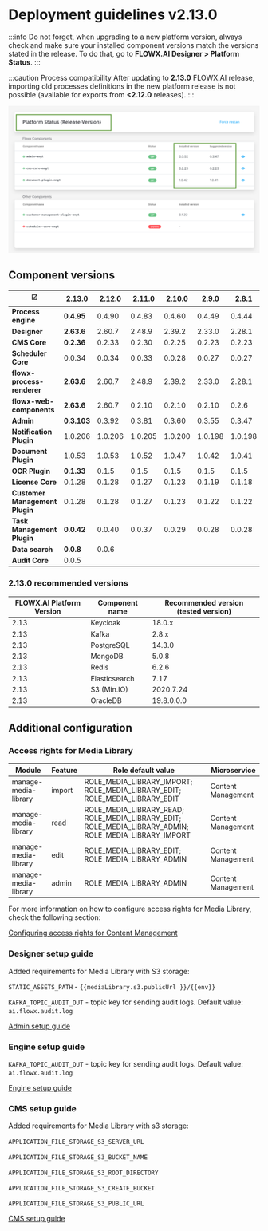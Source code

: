 # Deployment guidelines v2.13.0

:::info
Do not forget, when upgrading to a new platform version, always check and make sure your installed component versions match the versions stated in the release. To do that, go to **FLOWX.AI Designer > Platform Status**.
:::

:::caution Process compatibility
After updating to **2.13.0** FLOWX.AI release, importing old processes definitions in the new platform release is not possible (available for exports from **<2.12.0** releases).
:::

![](../img/release_platform_version_check.png)

## Component versions

|                :ballot_box_with_check:  | 2.13.0      | 2.12.0      | 2.11.0      | 2.10.0     | 2.9.0      | 2.8.1   | 2.8.0   | 2.7.0   | 2.6.0   | 2.5.0   | 2.4.0   | 2.3.0   | 2.2.0   | 2.1.0     | 2.0.0     | 1.16.0  | 1.15    | 1.14    | 1.13.0  | 1.12.0 | 1.11.0  |
| --------------------------------------- | ----------- | ----------- | ----------- | ---------- | ---------- | ------- | ------- | ------- | ------- | ------- | ------- | ------- | ------- | --------- | --------- | ------- | ------- | ------- | ------- | ------ | ------- |
| **Process engine**                      |  **0.4.95** |   0.4.90    |   0.4.83    | 0.4.60     | 0.4.49     | 0.4.44  | 0.4.42  | 0.4.42  | 0.4.36  | 0.4.29  | 0.4.22  | 0.4.21  | 0.4.18  | 0.4.13    | 0.4.12    | 0.4.4   | 0.3.26  | 0.3.21  | 0.3.14  | 0.3.9  | 0.3.7   |
| **Designer**                            |  **2.63.6** |   2.60.7    |   2.48.9    | 2.39.2     | 2.33.0     | 2.28.1  | 2.24.2  | 2.23.0  | 2.19.2  | 2.18.2  | 2.17.4  | 2.15.2  | 2.14.4  | 2.11.2    | 2.10.0    | 2.5.0   | 2.1.1   | 1.21.0  | 1.16.3  | 1.15.2 | 1.14.0  |
| **CMS Core**                            |  **0.2.36** |   0.2.33    |   0.2.30    | 0.2.25     | 0.2.23     | 0.2.23  | 0.2.23  | 0.2.23  | 0.2.23  | 0.2.20  | 0.2.20  | 0.2.18  | 0.2.17  | 0.2.17    | 0.2.17    | 0.2.14  | 0.2.9   | 0.2.9   | 0.2.9   | 0.2.5  | 0.2.3   |
| **Scheduler Core**                      |  0.0.34     |   0.0.34    |   0.0.33    | 0.0.28     | 0.0.27     | 0.0.27  | 0.0.27  | 0.0.27  | 0.0.27  | 0.0.24  | 0.0.24  | 0.0.23  | 0.0.23  | 0.0.23    | 0.0.23    | 0.0.19  | 0.0.12  | 0.0.12  | 0.0.12  | NA     | 0.0.6   |
| **flowx-process-renderer**              |  **2.63.6** |   2.60.7    |   2.48.9    | 2.39.2     | 2.33.0     | 2.28.1  | 2.24.2  | 2.23.0  | 2.19.2  | 2.18.2  | 2.17.4  | 2.15.2  | 2.14.4  | 2.11.2    | 2.10.0    | 2.4.2   | 2.1.1   | 1.21.0  | 1.16.3  | 1.15.2 | 1.14.0  |
| **flowx-web-components**                |  **2.63.6** |   2.60.7    |   0.2.10    | 0.2.10     | 0.2.10     | 0.2.6   | 0.2.6   | 0.2.6   | 0.2.6   | 0.2.6   | 0.2.6   | 0.2.6   | 0.2.5   | 0.2.4     | 0.2.1     | 0.2.1   | 0.0.298 | 0.0.298 | 0.0.298 | NA     | 0.0.293 |
| **Admin**                               |  **0.3.103**|   0.3.92    |   0.3.81    | 0.3.60     | 0.3.55     | 0.3.47  | 0.3.43  | 0.3.40  | 0.3.36  | 0.3.34  | 0.3.29  | 0.3.23  | 0.3.21  | 0.3.13    | 0.3.13    | 0.3.3   | 0.2.26  | 0.2.26  | 0.2.26  | 0.2.25 | 0.2.23  |
| **Notification Plugin**                 |  1.0.206    |   1.0.206   |   1.0.205   | 1.0.200    | 1.0.198    | 1.0.198 | 1.0.197 | 1.0.194 | 1.0.194 | 1.0.191 | 1.0.191 | 1.0.190 | 1.0.190 | 1.0.186-1 | 1.0.186-1 | 1.0.186 | 1.0.182 | 1.0.182 | 1.0.182 | NA     | 1.0.179 |
| **Document Plugin**                     |  1.0.53     |   1.0.53    |   1.0.52    | 1.0.47     | 1.0.42     | 1.0.41  | 1.0.38  | 1.0.37  | 1.0.37  | 1.0.35  | 1.0.35  | 1.0.31  | 1.0.31  | 1.0.30    | 1.0.30    | 1.0.26  | 1.0.24  | 1.0.20  | 1.0.18  | NA     | 1.0.15  |
| **OCR Plugin**                          |  **0.1.33** |   0.1.5     |   0.1.5     | 0.1.5      | 0.1.5      | 0.1.5   | 0.1.5   | 0.1.5   | 0.1.5   | 0.1.5   | 0.1.5   | 0.0.109 | 0.0.109 | 0.0.109   | 0.0.109   | 0.0.109 | 0.0.106 |         |         |        |         |
| **License Core**                        |  0.1.28     |   0.1.28    |   0.1.27    | 0.1.23     | 0.1.19     | 0.1.18  | 0.1.18  | 0.1.18  | 0.1.18  | 0.1.15  | 0.1.15  | 0.1.13  | 0.1.13  | 0.1.12    | 0.1.12    | 0.1.10  | 0.1.5   | n/a     |         |        |         |
| **Customer Management Plugin**          |  0.1.28     |   0.1.28    |   0.1.27    | 0.1.23     | 0.1.22     | 0.1.22  | 0.1.22  | 0.1.22  | 0.1.22  | 0.1.20  | 0.1.20  | 0.1.18  | 0.1.18  | 0.1.18    | 0.1.18    | 0.1.16  | 0.1.10  | 0.1.10  | 0.1.10  | NA     | 0.1.6   |
| **Task Management Plugin**              |  **0.0.42** |   0.0.40    |   0.0.37    | 0.0.29     | 0.0.28     | 0.0.28  | 0.0.27  | 0.0.27  | 0.0.27  | 0.0.22  | 0.0.22  | 0.0.21  | 0.0.21  | 0.0.16    | 0.0.16    | 0.0.14  |         |         |         |        |         |
| **Data search**                         |  **0.0.8**  |   0.0.6     |             |            |            |         |         |         |         |         |         |         |         |           |           |         |         |         |         |        |         |
| **Audit Core**                          |  0.0.5      |             |             |            |            |         |         |         |         |         |         |         |         |           |           |         |         |         |         |        |         |

### 2.13.0 recommended versions

| FLOWX.AI Platform Version 	| Component name 	| Recommended version (tested version) 	|
|---------------------------	|----------------	|--------------------------------------	|
| 2.13                      	| Keycloak       	| 18.0.x                               	|
| 2.13                      	| Kafka          	| 2.8.x                                	|
| 2.13                      	| PostgreSQL     	| 14.3.0                               	|
| 2.13                      	| MongoDB        	| 5.0.8                                	|
| 2.13                      	| Redis          	| 6.2.6                                	|
| 2.13                      	| Elasticsearch   	| 7.17                                 	|
| 2.13                      	| S3 (Min.IO)    	| 2020.7.24                            	|
| 2.13                      	| OracleDB       	| 19.8.0.0.0                           	|

## Additional configuration

### Access rights for Media Library 


| Module               	| Feature 	| Role default value                                                                                          	| Microservice       	|
|----------------------	|---------	|-------------------------------------------------------------------------------------------------------------	|--------------------	|
| manage-media-library 	| import  	| ROLE_MEDIA_LIBRARY_IMPORT; ROLE_MEDIA_LIBRARY_EDIT; ROLE_MEDIA_LIBRARY_EDIT                                 	| Content Management 	|
| manage-media-library 	| read    	| ROLE_MEDIA_LIBRARY_READ; ROLE_MEDIA_LIBRARY_EDIT; ROLE_MEDIA_LIBRARY_ADMIN; ROLE_MEDIA_LIBRARY_IMPORT 	      | Content Management 	|
| manage-media-library 	| edit    	| ROLE_MEDIA_LIBRARY_EDIT; ROLE_MEDIA_LIBRARY_ADMIN                                                         	    | Content Management 	|
| manage-media-library 	| admin   	| ROLE_MEDIA_LIBRARY_ADMIN                                                                                    	| Content Management 	|

For more information on how to configure access rights for Media Library, check the following section:

[Configuring access rights for Content Management](../../docs/platform-deep-dive/platform-setup-guide/cms-setup-guide/configuring-access-rights-for-cms)


### Designer setup guide

Added requirements for Media Library with S3 storage:

`STATIC_ASSETS_PATH` - `{{mediaLibrary.s3.publicUrl }}/{{env}}`

`KAFKA_TOPIC_AUDIT_OUT` - topic key for sending audit logs. Default value: `ai.flowx.audit.log`

[Admin setup guide](../../docs/flowx-designer/designer-setup-guide)

### Engine setup guide

`KAFKA_TOPIC_AUDIT_OUT` - topic key for sending audit logs. Default value: `ai.flowx.audit.log`

[Engine setup guide](../../docs/platform-setup-guides/flowx-engine-setup-guide)

### CMS setup guide

Added requirements for Media Library with s3 storage:

`APPLICATION_FILE_STORAGE_S3_SERVER_URL`

`APPLICATION_FILE_STORAGE_S3_BUCKET_NAME`

`APPLICATION_FILE_STORAGE_S3_ROOT_DIRECTORY`

`APPLICATION_FILE_STORAGE_S3_CREATE_BUCKET`

`APPLICATION_FILE_STORAGE_S3_PUBLIC_URL`

[CMS setup guide](../../docs/platform-setup-guides/cms-setup-guide)